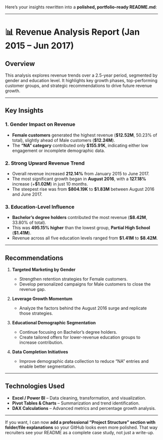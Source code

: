 Here’s your insights rewritten into a **polished, portfolio-ready README.md**:

---

# 📊 Revenue Analysis Report (Jan 2015 – Jun 2017)

## **Overview**

This analysis explores revenue trends over a 2.5-year period, segmented by gender and education level. It highlights key growth phases, top-performing customer groups, and strategic recommendations to drive future revenue growth.

---

## **Key Insights**

### **1. Gender Impact on Revenue**

* **Female customers** generated the highest revenue (**\$12.52M**, 50.23% of total), slightly ahead of Male customers (**\$12.24M**).
* The **“NA” category** contributed only **\$155.91K**, indicating either low engagement or incomplete demographic data.

### **2. Strong Upward Revenue Trend**

* Overall revenue increased **212.14%** from January 2015 to June 2017.
* The most significant growth began in **August 2016**, with a **127.18%** increase (+**\$1.02M**) in just 10 months.
* The steepest rise was from **\$804.19K** to **\$1.83M** between August 2016 and June 2017.

### **3. Education-Level Influence**

* **Bachelor’s degree holders** contributed the most revenue (**\$8.42M**, 33.80% of total).
* This was **495.15% higher** than the lowest group, **Partial High School** (**\$1.41M**).
* Revenue across all five education levels ranged from **\$1.41M** to **\$8.42M**.

---

## **Recommendations**

1. **Targeted Marketing by Gender**

   * Strengthen retention strategies for Female customers.
   * Develop personalized campaigns for Male customers to close the revenue gap.

2. **Leverage Growth Momentum**

   * Analyze the factors behind the August 2016 surge and replicate those strategies.

3. **Educational Demographic Segmentation**

   * Continue focusing on Bachelor’s degree holders.
   * Create tailored offers for lower-revenue education groups to increase contribution.

4. **Data Completion Initiatives**

   * Improve demographic data collection to reduce “NA” entries and enable better segmentation.

---

## **Technologies Used**

* **Excel / Power BI** – Data cleaning, transformation, and visualization.
* **Pivot Tables & Charts** – Summarization and trend identification.
* **DAX Calculations** – Advanced metrics and percentage growth analysis.

---


If you want, I can now **add a professional “Project Structure” section with folder/file explanations** so your GitHub looks even more polished. That way recruiters see your README as a complete case study, not just a write-up.
